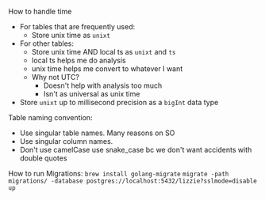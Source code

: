 How to handle time
- For tables that are frequently used:
  - Store unix time as `unixt`
- For other tables:
  - Store unix time AND local ts as `unixt` and `ts`
  - local ts helps me do analysis
  - unix time helps me convert to whatever I want
  - Why not UTC?
    - Doesn't help with analysis too much
    - Isn't as universal as unix time
-  Store `unixt` up to millisecond precision as a `bigInt` data type

 Table naming convention:
  - Use singular table names. Many reasons on SO
  - Use singular column names.
  - Don't use camelCase use snake_case bc we don't want accidents with double quotes

How to run Migrations:
`brew install golang-migrate`
`migrate -path migrations/ -database postgres://localhost:5432/lizzie?sslmode=disable up`